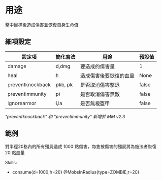 用途
=================

擊中目標後造成傷害並恢復自身生命值

細項設定
----------

| 設定項| 簡化寫法 | 用途   | 預設值 |
|------------------|---------|---------------------------------------|---------|
| damage   | d,dmg   | 要造成的傷害量  | 1|
| heal | h   | 造成傷害後要恢復的血量 | None|
| preventknockback | pkb, pk | 是否取消傷害擊退   | false   |
| preventimmunity  | pi  | 是否取消傷害無敵   | false   |
| ignorearmor  | i,ia| 是否無視盔甲 | false   |

*"preventknockback" 和 "preventimmunity" 新增於 MM v2.3*  

範例
--------

對半徑20格內的所有殭屍造成 1000 點傷害，每隻被傷害的殭屍將為施法者恢復 20 點血量

  Skills:
  - consume{d=1000;h=20} @MobsInRadius{type=ZOMBIE;r=20}